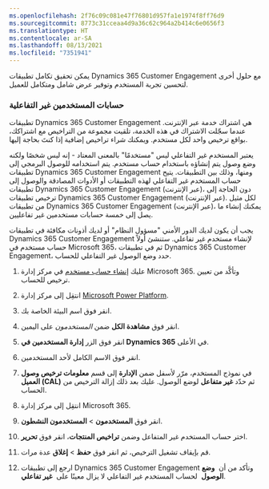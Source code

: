 ```yaml
---
ms.openlocfilehash: 2f76c09c081e47f76801d957fa1e1974f8ff76d9
ms.sourcegitcommit: 8773c31cceaa4d9a36c62c964a2b414c6e0656f3
ms.translationtype: HT
ms.contentlocale: ar-SA
ms.lasthandoff: 08/13/2021
ms.locfileid: "7351941"
---
```

يمكن تحقيق تكامل تطبيقات Dynamics 365 Customer Engagement مع حلول أخرى لتحسين تجربة المستخدم وتوفير عرض شامل ومتكامل للعميل.

### <a name="non-interactive-user-accounts"></a>حسابات المستخدمين غير التفاعلية

تطبيقات Dynamics 365 Customer Engagement هي اشتراك خدمة عبر الإنترنت. عندما سجّلت الاشتراك في هذه الخدمة، تلقيت مجموعة من التراخيص مع اشتراكك، بواقع ترخيص واحد لكل مستخدم. ويمكنك شراء تراخيص إضافية إذا كنتَ بحاجة إليها.

يعتبر المستخدم غير التفاعلي ليس "مستخدمًا" بالمعنى المعتاد - إنه ليس شخصًا ولكنه وضع وصول يتم إنشاؤه باستخدام حساب مستخدم. يتم استخدامه للوصول البرمجي إلى تطبيقات Dynamics 365 Customer Engagement ومنها، وذلك بين التطبيقات. يتيح حساب المستخدم غير التفاعلي لهذه التطبيقات أو الأدوات المصادقة والوصول إلى تطبيقات Dynamics 365 Customer Engagement (عبر الإنترنت)، دون الحاجة إلى ترخيص تطبيقات Dynamics 365 Customer Engagement (عبر الإنترنت). لكل مثيل من تطبيقات Dynamics 365 Customer Engagement (عبر الإنترنت)، يمكنك إنشاء ما يصل إلى خمسة حسابات مستخدمين غير تفاعليين.

يجب أن يكون لديك الدور الأمني "مسؤول النظام" أو لديك أذونات مكافئة في تطبيقات Dynamics 365 Customer Engagement لإنشاء مستخدم غير تفاعلي. ستنشئ أولاً حساب مستخدم في Microsoft 365، ثم في تطبيقات Dynamics 365 Customer Engagement، حدد وضع الوصول غير التفاعلي للحساب.

1.  عليك [إنشاء حساب مستخدم](/dynamics365/customer-engagement/admin/create-users-assign-online-security-roles?azure-portal=true#create-a-user-account) في مركز إدارة Microsoft 365. وتأكَّد من تعيين ترخيص للحساب.

1.  انتقِل إلى مركز إدارة [Microsoft Power Platform](https://admin.powerplatform.microsoft.com/?azure-portal=true).

1.  انقر فوق اسم البيئة الخاصة بك.

1.  انقر فوق **مشاهدة الكل** ضمن *المستخدمون* على اليمين.

1.  انقر فوق الزر **إدارة المستخدمين في Dynamics 365** في الأعلى.

1.  انقر فوق الاسم الكامل لأحد المستخدمين.

1.  في نموذج المستخدم، مرّر لأسفل ضمن **الإدارة** إلى قسم **معلومات ترخيص وصول العميل (CAL)** ثم حدّد **غير متفاعل** لوضع الوصول. عليك بعد ذلك إزالة الترخيص من الحساب.

1.  انتقِل إلى مركز إدارة Microsoft 365.

1.  انقر فوق **المستخدمون** > **المستخدمون النشطون**.

1.  اختر حساب المستخدم غير المتفاعل وضمن **تراخيص المنتجات**، انقر فوق **تحرير**.

1.  قم بإيقاف تشغيل الترخيص، ثم انقر فوق **حفظ** > **إغلاق** عدة مرات.

1. ارجع إلى تطبيقات Dynamics 365 Customer Engagement وتأكد من أن  **وضع الوصول**  لحساب المستخدم غير التفاعلي لا يزال معينًا على  **غير تفاعلي**. 